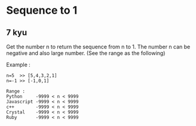 # Sequence to 1
## 7 kyu

Get the number n to return the sequence from n to 1. The number n can be negative and also large number. (See the range as the following)

Example :
```
n=5  >> [5,4,3,2,1]
n=-1 >> [-1,0,1]

Range :
Python     -9999 < n < 9999
Javascript -9999 < n < 9999
c++        -9999 < n < 9999
Crystal    -9999 < n < 9999
Ruby       -9999 < n < 9999
```
